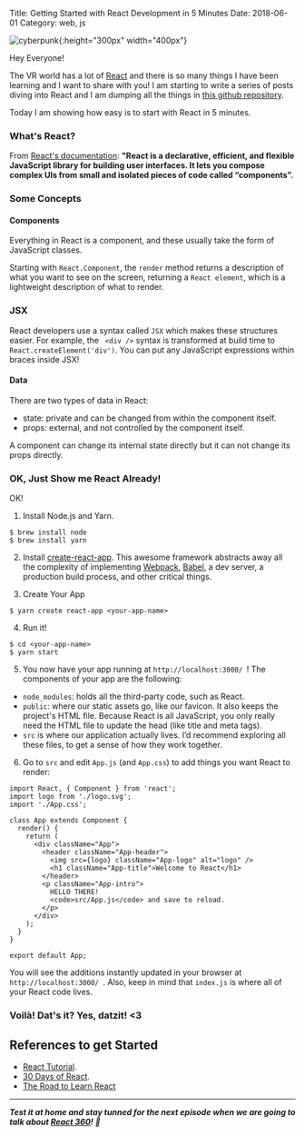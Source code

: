 Title: Getting Started with React Development in 5 Minutes
Date: 2018-06-01
Category: web, js

![cyberpunk](./cyberpunk/5.jpg){:height="300px" width="400px"}


Hey Everyone!

The VR world has a lot of [React](https://reactjs.org/) and there is so many things I have been learning and I want to share with you! I am starting to write a series of posts diving into React and I am dumping all the things in [this github repository](https://github.com/bt3gl/Everything_React).

Today I am showing how easy is to start with React in 5 minutes.


### What's React?

From [React's documentation](https://reactjs.org/tutorial/tutorial.html#what-is-react): **"React is a declarative, efficient, and flexible JavaScript library for building user interfaces. It lets you compose complex UIs from small and isolated pieces of code called “components”.**


### Some Concepts

#### Components

Everything in React is a component, and these usually take the form of JavaScript classes.

Starting with `React.Component`, the `render` method returns a description of what you want to see on the screen, returning a `React element`, which is a lightweight description of what to render.

### JSX

React developers use a syntax called `JSX` which makes these structures easier. For example,  the ` <div />` syntax is transformed at build time to `React.createElement('div')`. You can put any JavaScript expressions within braces inside JSX!

#### Data

There are two types of data in React:

* state: private and can be changed from within the component itself.
* props: external, and not controlled by the component itself.

A component can change its internal state directly but it can not change its props directly.


### OK, Just Show me React Already!

OK!

1. Install Node.js and Yarn.

```
$ brew install node
$ brew install yarn
```

2. Install [create-react-app](https://github.com/facebook/create-react-app). This awesome framework abstracts away all the complexity of implementing [Webpack](https://webpack.js.org/), [Babel](https://babeljs.io/), a dev server, a production build process, and other critical things.

3. Create Your App

```
$ yarn create react-app <your-app-name>
```

 4. Run it!

```
$ cd <your-app-name>
$ yarn start
```

5. You now have your app running at `http://localhost:3000/ `! The components of your app are the following:

* `node_modules`: holds all the third-party code, such as React.
* `public`: where our static assets go, like our favicon. It also keeps the project's HTML file. Because React is all JavaScript, you only really need the HTML file to update the head (like title and meta tags).
* `src` is where our application actually lives. I’d recommend exploring all these files, to get a sense of how they work together.

6. Go to `src` and edit `App.js` (and `App.css`) to add things you want React to render:

```
import React, { Component } from 'react';
import logo from './logo.svg';
import './App.css';

class App extends Component {
  render() {
    return (
      <div className="App">
        <header className="App-header">
          <img src={logo} className="App-logo" alt="logo" />
          <h1 className="App-title">Welcome to React</h1>
        </header>
        <p className="App-intro">
          HELLO THERE!
          <code>src/App.js</code> and save to reload.
        </p>
      </div>
    );
  }
}

export default App;
```

You will see the additions instantly updated in your browser at `http://localhost:3000/ `. Also, keep in mind that `index.js` is where all of your React code lives.



### Voilà! Dat's it? Yes, datzit! <3

## References to get Started

* [React Tutorial](https://reactjs.org/tutorial/tutorial.html).
* [30 Days of React](https://www.fullstackreact.com/30-days-of-react/).
* [The Road to Learn React](https://www.robinwieruch.de/the-road-to-learn-react/.)



-----

***Test it at home and stay tunned for the next episode when we are going to talk about [React 360](https://facebook.github.io/react-360/docs/what-is.html)! 🦄***
